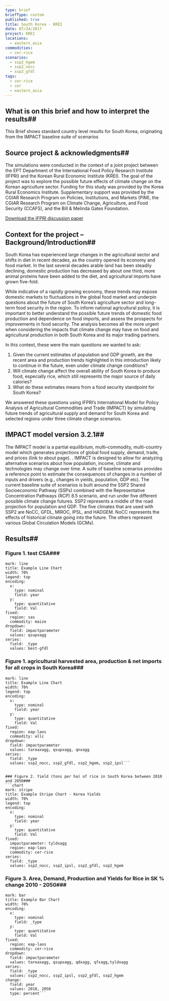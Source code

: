 ```yaml
---
type: brief
briefType: custom
published: true
title: South Korea - KREI
date: 07/24/2017
project: KREI
locations:
  - eastern_asia
commodities:
  - cer-rice
scenarios:
  - ssp2_hgem
  - ssp2_nocc
  - ssp2_gfdl
tags:
  - cer-rice
  - cer
  - eastern_asia
---
```

## What is on this brief and how to interpret the results##
This Brief shows standard country level results for South Korea, originating from the IMPACT baseline suite of scenarios


## Source project & acknowledgments##
The simulations were conducted in the context of a joint project between the EPT Department of the International Food Policy Research Institute (IFPRI) and the Korean Rural Economic Institute (KREI). The goal of the project was to explore the possible future effects of climate change on the Korean agriculture sector.
Funding for this study was provided by the Korea Rural Economics Institute. Supplementary support was provided by the CGIAR Research Program on Policies, Institutions, and Markets (PIM), the CGIAR Research Program on Climate Change, Agriculture, and Food Security (CCAFS), and the Bill & Melinda Gates Foundation.


[Download the IFPRI discussion paper](http://www.ifpri.org/publication/climate-change-agriculture-and-adaptation-republic-korea-2050-integrated-assessment)


## Context for the project – Background/Introduction##
South Korea has experienced large changes in the agricultural sector and shifts in diet in recent decades, as the country opened its economy and food market.
In the last several decades arable land has been steadily declining, domestic production has decreased by about one third, more animal proteins have been added to the diet, and agricultural imports have grown five-fold.

While indicative of a rapidly growing economy, these trends may expose domestic markets to fluctuations in the global food market and underpin questions about the future of South Korea’s agriculture sector and long-term food security in the region. To inform national agricultural policy, it is important to better understand the possible future trends of domestic food production and dependence on food imports, and assess the prospects for improvements in food security. The analysis becomes all the more urgent when considering the impacts that climate change may have on food and agricultural production in both South Korea and its major trading partners.

In this context, these were the main questions we wanted to ask:

1. Given the current estimates of population and GDP growth, are the recent area and production trends 			highlighted in this introduction likely to continue in the future, even under climate change conditions?
2. Will climate change affect the overall ability of South Korea to produce food, especially rice, which 		still represents the major source of daily calories?
3. What do these estimates means from a food security standpoint for South Korea?


We answered these questions using IFPRI’s International Model for Policy Analysis of Agricultural Commodities and Trade (IMPACT) by simulating future trends of agricultural supply and demand for South Korea and selected regions under three climate change scenarios.


## IMPACT model version 3.2.1##
The IMPACT model is a partial equilibrium, multi–commodity, multi-country model which generates projections of global food supply, demand, trade, and prices (link to about page). . IMPACT is designed to allow for analyzing alternative scenarios about how population, income, climate and technologies may change over time. A suite of baseline scenarios provides a reference point to estimate the consequences of changes in a number of inputs and drivers (e.g., changes in yields, population, GDP etc). The current baseline suite of scenarios is built around the SSP2 Shared Socioeconomic Pathway (SSPs) combined with the Representative Concentration Pathways (RCP) 8.5 scenario, and run under five different possible climate change futures.
SSP2 represents a middle of the road projection for population and GDP. The five climates that are used with SSP2 are NoCC, GFDL, MIROC, IPSL, and HADGEM. NoCC represents the effects of historical climate going into the future. The others represent various Global Circulation Models (GCMs).


## Results##

### Figure 1. test CSA###
```chart
mark: line
title: Example Line Chart
width: 70%
legend: top
encoding:
  x:
    type: nominal
    field: year
  y:
    type: quantitative
    field: Val
fixed:
  region: sas
  commodity: maize
dropdown:
  field: impactparameter
  values: qsupxagg
series:
  field: _type
  values: best-gfdl
  ```


### Figure 1. agricultural harvested area, production & net imports for all crops in South Korea###
```chart
mark: line
title: Example Line Chart
width: 70%
legend: top
encoding:
  x:
    type: nominal
    field: year
  y:
    type: quantitative
    field: Val
fixed:
  region: eap-laos
  commodity: allc
dropdown:
  field: impactparameter
  values: tareaxagg, qsupxagg, qnxagg
series:
  field: _type
  values: ssp2_nocc, ssp2_gfdl, ssp2_hgem, ssp2_ipsl```


### Figure 2. Yield (tons per ha) of rice in South Korea between 2010 and 2050###
```chart
mark: stripe
title: Example Stripe Chart - Korea Yields
width: 70%
legend: top
encoding:
  x:
    type: nominal
    field: year
  y:
    type: quantitative
    field: Val
fixed:
  impactparameter: tyldxagg
  region: eap-laos
  commodity: cer-rice
series:
  field: _type
  values: ssp2_nocc, ssp2_ipsl, ssp2_gfdl, ssp2_hgem
  ```

### Figure 3. Area, Demand, Production and Yields for Rice in SK % change 2010 - 2050###
```chart
mark: bar
title: Example Bar Chart
width: 70%
encoding:
  x:
    type: nominal
    field: _type
  y:
    type: quantitative
    field: Val
fixed:
  region: eap-laos
  commodity: cer-rice
dropdown:
  field: impactparameter
  values: tareaxagg, qsupxagg, qdxagg, qfxagg,tyldxagg
series:
  field: _type
  values: ssp2_nocc, ssp2_ipsl, ssp2_gfdl, ssp2_hgem
change:
  field: year
  values: 2010, 2050
  type: percent```
